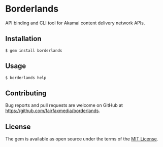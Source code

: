 # Borderlands

API binding and CLI tool for Akamai content delivery network APIs.

## Installation

    $ gem install borderlands

## Usage

    $ borderlands help

## Contributing

Bug reports and pull requests are welcome on GitHub at https://github.com/fairfaxmedia/borderlands.


## License

The gem is available as open source under the terms of the [MIT License](http://opensource.org/licenses/MIT).

